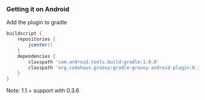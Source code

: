 ### Getting it on Android

Add the plugin to gradle

```groovy
buildscript {
    repositories {
        jcenter()
    }
    dependencies {
        classpath 'com.android.tools.build:gradle:1.0.0'
        classpath 'org.codehaus.groovy:gradle-groovy-android-plugin:0.3.5'
    }
}
```

Note:
1.1.+ support with 0.3.6
